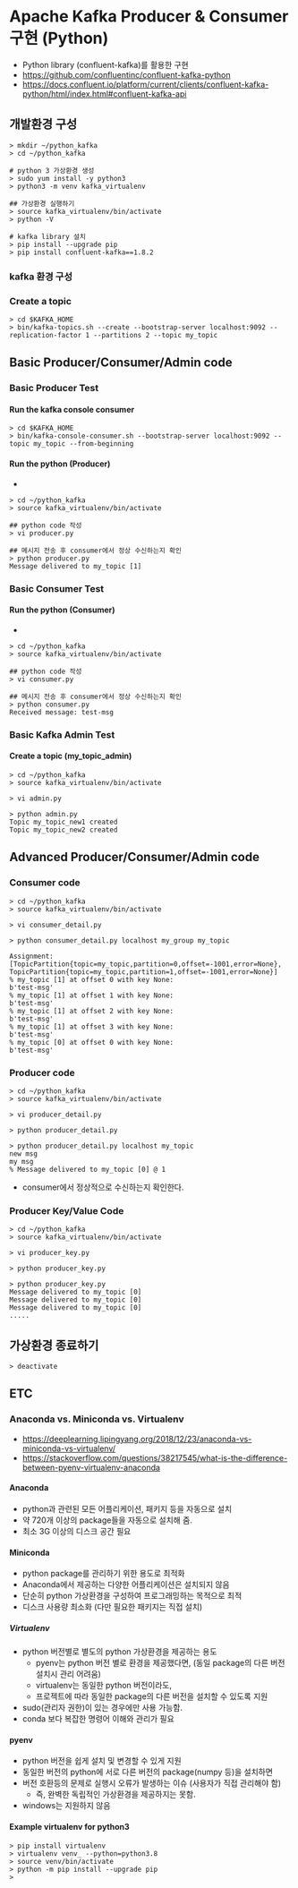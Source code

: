 # Apache Kafka Producer & Consumer 구현 (Python)
- Python library (confluent-kafka)를 활용한 구현
- https://github.com/confluentinc/confluent-kafka-python
- https://docs.confluent.io/platform/current/clients/confluent-kafka-python/html/index.html#confluent-kafka-api


## 개발환경 구성
```
> mkdir ~/python_kafka
> cd ~/python_kafka 

# python 3 가상환경 생성
> sudo yum install -y python3 
> python3 -m venv kafka_virtualenv

## 가상환경 실행하기 
> source kafka_virtualenv/bin/activate
> python -V

# kafka library 설치 
> pip install --upgrade pip
> pip install confluent-kafka==1.8.2  
```

### kafka 환경 구성
### Create a topic
```
> cd $KAFKA_HOME
> bin/kafka-topics.sh --create --bootstrap-server localhost:9092 --replication-factor 1 --partitions 2 --topic my_topic
```

## Basic Producer/Consumer/Admin code 
### Basic Producer Test 
#### Run the kafka console consumer
```
> cd $KAFKA_HOME
> bin/kafka-console-consumer.sh --bootstrap-server localhost:9092 --topic my_topic --from-beginning
```

#### Run the python (Producer)
- 
```
> cd ~/python_kafka 
> source kafka_virtualenv/bin/activate

## python code 작성
> vi producer.py

## 메시지 전송 후 consumer에서 정상 수신하는지 확인 
> python producer.py
Message delivered to my_topic [1]
```

### Basic Consumer Test 
#### Run the python (Consumer)
- 
```
> cd ~/python_kafka 
> source kafka_virtualenv/bin/activate

## python code 작성
> vi consumer.py

## 메시지 전송 후 consumer에서 정상 수신하는지 확인 
> python consumer.py
Received message: test-msg
```


### Basic Kafka Admin Test
#### Create a topic (my_topic_admin)
```
> cd ~/python_kafka 
> source kafka_virtualenv/bin/activate

> vi admin.py 

> python admin.py 
Topic my_topic_new1 created
Topic my_topic_new2 created
```

## Advanced Producer/Consumer/Admin code 
### Consumer  code
```
> cd ~/python_kafka 
> source kafka_virtualenv/bin/activate

> vi consumer_detail.py 

> python consumer_detail.py localhost my_group my_topic

Assignment: [TopicPartition{topic=my_topic,partition=0,offset=-1001,error=None}, TopicPartition{topic=my_topic,partition=1,offset=-1001,error=None}]
% my_topic [1] at offset 0 with key None:
b'test-msg'
% my_topic [1] at offset 1 with key None:
b'test-msg'
% my_topic [1] at offset 2 with key None:
b'test-msg'
% my_topic [1] at offset 3 with key None:
b'test-msg'
% my_topic [0] at offset 0 with key None:
b'test-msg'
```

### Producer code
```
> cd ~/python_kafka 
> source kafka_virtualenv/bin/activate

> vi producer_detail.py 

> python producer_detail.py 

> python producer_detail.py localhost my_topic
new msg
my msg
% Message delivered to my_topic [0] @ 1
```
- consumer에서 정상적으로 수신하는지 확인한다. 

### Producer Key/Value Code 
```
> cd ~/python_kafka 
> source kafka_virtualenv/bin/activate

> vi producer_key.py 

> python producer_key.py 

> python producer_key.py
Message delivered to my_topic [0]
Message delivered to my_topic [0]
Message delivered to my_topic [0]
.....
```


## 가상환경 종료하기 
```
> deactivate
```


## ETC 

### Anaconda vs. Miniconda vs. Virtualenv
- https://deeplearning.lipingyang.org/2018/12/23/anaconda-vs-miniconda-vs-virtualenv/
- https://stackoverflow.com/questions/38217545/what-is-the-difference-between-pyenv-virtualenv-anaconda

#### Anaconda
- python과 관련된 모든 어플리케이션, 패키지 등을 자동으로 설치
- 약 720개 이상의 package들을 자동으로 설치해 줌. 
- 최소 3G 이상의 디스크 공간 필요  

#### Miniconda 
- python package를 관리하기 위한 용도로 최적화
- Anaconda에서 제공하는 다양한 어플리케이션은 설치되지 않음
- 단순히 python 가상환경을 구성하여 프로그래밍하는 목적으로 최적
- 디스크 사용량 최소화 (다만 필요한 패키지는 직접 설치)

##### Virtualenv
- python 버전별로 별도의 python 가상환경을 제공하는 용도
    - pyenv는 python 버전 별로 환경을 제공했다면, (동일 package의 다른 버전 설치시 관리 어려움)
    - virtualenv는 동일한 python 버전이라도,
    - 프로젝트에 따라 동일한 package의 다른 버전을 설치할 수 있도록 지원
- sudo(관리자 권한)이 있는 경우에만 사용 가능함. 
- conda 보다 복잡한 명령어 이해와 관리가 필요

#### pyenv
- python 버전을 쉽게 설치 및 변경할 수 있게 지원
- 동일한 버전의 python에 서로 다른 버전의 package(numpy 등)을 설치하면
- 버전 호환등의 문제로 실행시 오류가 발생하는 이슈 (사용자가 직접 관리해야 함)
    - 즉, 완벽한 독립적인 가상환경을 제공하지는 못함. 
- windows는 지원하지 않음

#### Example virtualenv for python3
```shell
> pip install virtualenv
> virtualenv venv_ --python=python3.8
> source venv/bin/activate
> python -m pip install --upgrade pip
> 
```